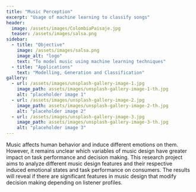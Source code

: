 ```yaml
---
title: "Music Perception"
excerpt: "Usage of machine learning to classify songs"
header:
  image: /assets/images/ColombiaPaisaje.jpg
  teaser: /assets/images/salsa.png
sidebar:
  - title: "Objective"
    image: /assets/images/salsa.png
    image_alt: "logo"
    text: "To model music using machine learning techniques"
  - title: "Applications"
    text: "Modelling, Generation and Classification"
gallery:
  - url: /assets/images/unsplash-gallery-image-1.jpg
    image_path: assets/images/unsplash-gallery-image-1-th.jpg
    alt: "placeholder image 1"
  - url: /assets/images/unsplash-gallery-image-2.jpg
    image_path: assets/images/unsplash-gallery-image-2-th.jpg
    alt: "placeholder image 2"
  - url: /assets/images/unsplash-gallery-image-3.jpg
    image_path: assets/images/unsplash-gallery-image-3-th.jpg
    alt: "placeholder image 3"
---
```


Music affects human behavior and induce different emotions on them. However, it remains unclear 
which variables of music design have greater impact on task performance and decision making. 
This research project aims to analyze different music 
design features and their respective induced emotional states and task performance on consumers. 
The results will reveal if there are significant features in music design that modify decision 
making depending on listener profiles. 

